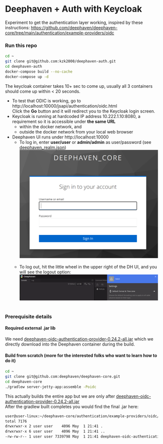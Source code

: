 # Deephaven + Auth with Keycloak
Experiment to get the authentication layer working, inspired by these instructions:
https://github.com/deephaven/deephaven-core/tree/main/authentication/example-providers/oidc

### Run this repo
```bash
cd ~
git clone git@github.com:kzk2000/deephaven-auth.git
cd deephaven-auth
docker-compose build --no-cache
docker-compose up -d
```
The keycloak container takes 10+ sec to come up, usually all 3 containers should come up within < 20 seconds.

* To test that ODIC is working, go to http://localhost:10000/jsapi/authentication/oidc.html <br>
  Click the **Go** button and it will redirect you to the Keycloak login screen.
* Keycloak is running at hardcoded IP address 10.222.1.10:8080, a requirement so it is accessible under **the same URL** 
  * within the docker network, and
  * outside the docker network from your local web browser
* Deephaven UI runs under http://localhost:10000
  * To log in, enter **user/user** or **admin/admin** as user/password (see [deephaven_realm.json](docker/keycloak/deephaven_realm.json))
    ![](pics/Screenshot_login.png)
    <br><br>
  * To log out, hit the little wheel in the upper right of the DH UI, and you will see the logout option:
    ![](pics/Screenshot_logout.png)
    <br><br>

### Prerequisite details

#### Required external .jar lib
We need [deephaven-oidc-authentication-provider-0.24.2-all.jar](https://repo1.maven.org/maven2/io/deephaven/deephaven-oidc-authentication-provider/0.24.2/deephaven-oidc-authentication-provider-0.24.2-all.jar
) which we directly download into the Deephaven container during the build. 

#### Build from scratch (more for the interested folks who want to learn how to do it)
```bash
cd ~
git clone git@github.com:deephaven/deephaven-core.git
cd deephaven-core
./gradlew server-jetty-app:assemble -Poidc
```
This actually builds the entire app but we are only after 
[deephaven-oidc-authentication-provider-0.24.2-all.jar](docker/deephaven/deephaven-oidc-authentication-provider-0.24.2-all.jar)<br> 
After the gradlew built completes you would find the final .jar here:
```bash
user@user-linux:~/deephaven-core/authentication/example-providers/oidc/build/libs$ ls -la
total 7176
drwxrwxr-x 2 user user    4096 May  1 21:41 .
drwxrwxr-x 6 user user    4096 May  1 21:41 ..
-rw-rw-r-- 1 user user 7339798 May  1 21:41 deephaven-oidc-authentication-provider-0.24.2-all.jar
```


